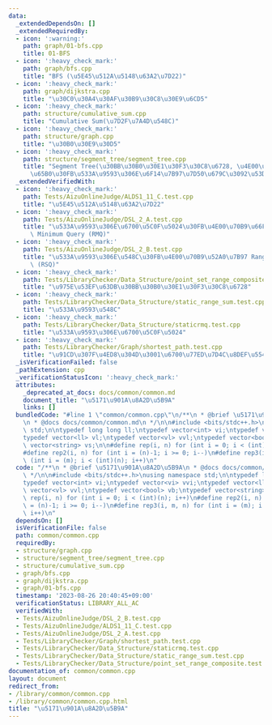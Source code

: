 ```yaml
---
data:
  _extendedDependsOn: []
  _extendedRequiredBy:
  - icon: ':warning:'
    path: graph/01-bfs.cpp
    title: 01-BFS
  - icon: ':heavy_check_mark:'
    path: graph/bfs.cpp
    title: "BFS (\u5E45\u512A\u5148\u63A2\u7D22)"
  - icon: ':heavy_check_mark:'
    path: graph/dijkstra.cpp
    title: "\u30C0\u30A4\u30AF\u30B9\u30C8\u30E9\u6CD5"
  - icon: ':heavy_check_mark:'
    path: structure/cumulative_sum.cpp
    title: "Cumulative Sum(\u7D2F\u7A4D\u548C)"
  - icon: ':heavy_check_mark:'
    path: structure/graph.cpp
    title: "\u30B0\u30E9\u30D5"
  - icon: ':heavy_check_mark:'
    path: structure/segment_tree/segment_tree.cpp
    title: "Segment Tree(\u30BB\u30B0\u30E1\u30F3\u30C8\u6728, \u4E00\u70B9\u3092\u66F4\
      \u65B0\u30FB\u533A\u9593\u306E\u6F14\u7B97\u7D50\u679C\u3092\u53D6\u5F97)"
  _extendedVerifiedWith:
  - icon: ':heavy_check_mark:'
    path: Tests/AizuOnlineJudge/ALDS1_11_C.test.cpp
    title: "\u5E45\u512A\u5148\u63A2\u7D22"
  - icon: ':heavy_check_mark:'
    path: Tests/AizuOnlineJudge/DSL_2_A.test.cpp
    title: "\u533A\u9593\u306E\u6700\u5C0F\u5024\u30FB\u4E00\u70B9\u66F4\u65B0 Range\
      \ Minimum Query (RMQ)"
  - icon: ':heavy_check_mark:'
    path: Tests/AizuOnlineJudge/DSL_2_B.test.cpp
    title: "\u533A\u9593\u306E\u548C\u30FB\u4E00\u70B9\u52A0\u7B97 Range Sum Query\
      \ (RSQ)"
  - icon: ':heavy_check_mark:'
    path: Tests/LibraryChecker/Data_Structure/point_set_range_composite.test.cpp
    title: "\u975E\u53EF\u63DB\u30BB\u30B0\u30E1\u30F3\u30C8\u6728"
  - icon: ':heavy_check_mark:'
    path: Tests/LibraryChecker/Data_Structure/static_range_sum.test.cpp
    title: "\u533A\u9593\u548C"
  - icon: ':heavy_check_mark:'
    path: Tests/LibraryChecker/Data_Structure/staticrmq.test.cpp
    title: "\u533A\u9593\u306E\u6700\u5C0F\u5024"
  - icon: ':heavy_check_mark:'
    path: Tests/LibraryChecker/Graph/shortest_path.test.cpp
    title: "\u91CD\u307F\u4ED8\u304D\u3001\u6700\u77ED\u7D4C\u8DEF\u554F\u984C"
  _isVerificationFailed: false
  _pathExtension: cpp
  _verificationStatusIcon: ':heavy_check_mark:'
  attributes:
    _deprecated_at_docs: docs/common/common.md
    document_title: "\u5171\u901A\u8A2D\u5B9A"
    links: []
  bundledCode: "#line 1 \"common/common.cpp\"\n/**\n * @brief \u5171\u901A\u8A2D\u5B9A\
    \n * @docs docs/common/common.md\n */\n\n#include <bits/stdc++.h>\nusing namespace\
    \ std;\n\ntypedef long long ll;\ntypedef vector<int> vi;\ntypedef vector<vi> vvi;\n\
    typedef vector<ll> vl;\ntypedef vector<vl> vvl;\ntypedef vector<bool> vb;\ntypedef\
    \ vector<string> vs;\n\n#define rep(i, n) for (int i = 0; i < (int)(n); i++)\n\
    #define rep2(i, n) for (int i = (n)-1; i >= 0; i--)\n#define rep3(i, m, n) for\
    \ (int i = (m); i < (int)(n); i++)\n"
  code: "/**\n * @brief \u5171\u901A\u8A2D\u5B9A\n * @docs docs/common/common.md\n\
    \ */\n\n#include <bits/stdc++.h>\nusing namespace std;\n\ntypedef long long ll;\n\
    typedef vector<int> vi;\ntypedef vector<vi> vvi;\ntypedef vector<ll> vl;\ntypedef\
    \ vector<vl> vvl;\ntypedef vector<bool> vb;\ntypedef vector<string> vs;\n\n#define\
    \ rep(i, n) for (int i = 0; i < (int)(n); i++)\n#define rep2(i, n) for (int i\
    \ = (n)-1; i >= 0; i--)\n#define rep3(i, m, n) for (int i = (m); i < (int)(n);\
    \ i++)\n"
  dependsOn: []
  isVerificationFile: false
  path: common/common.cpp
  requiredBy:
  - structure/graph.cpp
  - structure/segment_tree/segment_tree.cpp
  - structure/cumulative_sum.cpp
  - graph/bfs.cpp
  - graph/dijkstra.cpp
  - graph/01-bfs.cpp
  timestamp: '2023-08-26 20:40:45+09:00'
  verificationStatus: LIBRARY_ALL_AC
  verifiedWith:
  - Tests/AizuOnlineJudge/DSL_2_B.test.cpp
  - Tests/AizuOnlineJudge/ALDS1_11_C.test.cpp
  - Tests/AizuOnlineJudge/DSL_2_A.test.cpp
  - Tests/LibraryChecker/Graph/shortest_path.test.cpp
  - Tests/LibraryChecker/Data_Structure/staticrmq.test.cpp
  - Tests/LibraryChecker/Data_Structure/static_range_sum.test.cpp
  - Tests/LibraryChecker/Data_Structure/point_set_range_composite.test.cpp
documentation_of: common/common.cpp
layout: document
redirect_from:
- /library/common/common.cpp
- /library/common/common.cpp.html
title: "\u5171\u901A\u8A2D\u5B9A"
---
```


